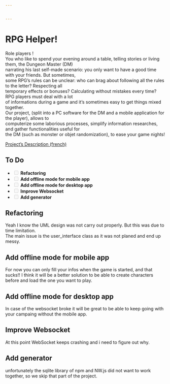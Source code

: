 ```yaml
---


---
```


<h1 id="rpg-helper">RPG Helper!</h1>
<p>Role players !<br>
You who like to spend your evening around a table, telling stories or living them, the Dungeon Master (DM)<br>
narrating his last self-made scenario: you only want to have a good time with your friends. But sometimes,<br>
some RPG’s rules can be unclear: who can brag about following all the rules to the letter? Respecting all<br>
temporary effects or bonuses? Calculating without mistakes every time? RPG players must deal with a lot<br>
of informations during a game and it’s sometimes easy to get things mixed together.<br>
Our project, (split into a PC software for the DM and a mobile application for the player), allows to<br>
computerize some laborious processes, simplify information researches, and gather functionalities useful for<br>
the DM (such as monster or objet randomization), to ease your game nights!</p>
<p><a href="https://github.com/Kl0ven/POO_S6/blob/master/RPG%20Helper%20Jean-loup%20Monnier%20.pdf">Project’s Description (french)</a></p>
<h2 id="to-do">To Do</h2>
<ul>
<li class="task-list-item"><input type="checkbox" class="task-list-item-checkbox" disabled=""> <strong>Refactoring</strong></li>
<li class="task-list-item"><input type="checkbox" class="task-list-item-checkbox" disabled="">  <strong>Add offline mode for mobile app</strong></li>
<li class="task-list-item"><input type="checkbox" class="task-list-item-checkbox" disabled="">  <strong>Add offline mode for desktop app</strong></li>
<li class="task-list-item"><input type="checkbox" class="task-list-item-checkbox" disabled=""> <strong>Improve Websocket</strong></li>
<li class="task-list-item"><input type="checkbox" class="task-list-item-checkbox" disabled=""> <strong>Add generator</strong></li>
</ul>
<h2 id="refactoring">Refactoring</h2>
<p>Yeah I know  the UML design was not carry out properly. But this was due to time limitation.<br>
The main issue is the user_interface class as it was not planed and end up messy.</p>
<h2 id="add-offline-mode-for-mobile-app">Add offline mode for mobile app</h2>
<p>For now you can only fill your infos when the game is started, and that sucks!! I think it will be a better solution to be able to create characters before and load the one you want to play.</p>
<h2 id="add-offline-mode-for-desktop-app">Add offline mode for desktop app</h2>
<p>In case of the websocket broke it will be great to be able to keep going with your campaing without the mobile app.</p>
<h2 id="improve-websocket">Improve Websocket</h2>
<p>At this point WebSocket keeps crashing and i need to figure out why.</p>
<h2 id="add-generator">Add generator</h2>
<p>unfortunately the sqlite library of npm and NW.js did not want to work together, so we skip that part of the project.</p>

